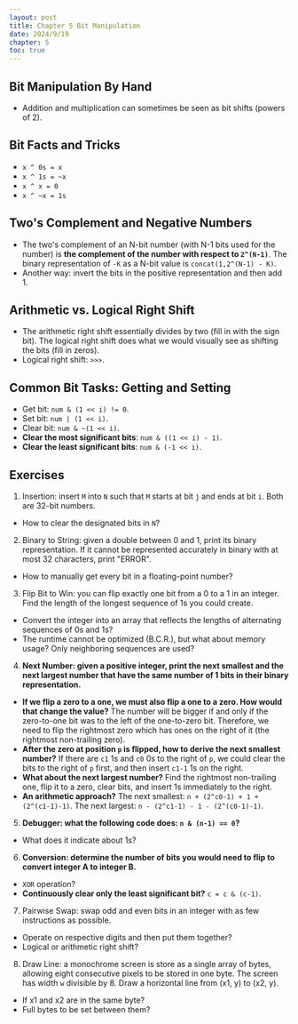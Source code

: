 ```yaml
---
layout: post
title: Chapter 5 Bit Manipulation
date: 2024/9/19
chapter: 5
toc: true
---
```


## Bit Manipulation By Hand

- Addition and multiplication can sometimes be seen as bit shifts (powers of 2).

## Bit Facts and Tricks

- `x ^ 0s = x`
- `x ^ 1s = ~x`
- `x ^ x = 0`
- `x ^ ~x = 1s`

## Two's Complement and Negative Numbers

- The two's complement of an N-bit number (with N-1 bits used for the number) is **the complement of the number with respect to `2^(N-1)`**. The binary representation of `-K` as a N-bit value is `concat(1,2^(N-1) - K)`.
- Another way: invert the bits in the positive representation and then add 1.

## Arithmetic vs. Logical Right Shift

- The arithmetic right shift essentially divides by two (fill in with the sign bit). The logical right shift does what we would visually see as shifting the bits (fill in zeros).
- Logical right shift: `>>>`.

## Common Bit Tasks: Getting and Setting

- Get bit: `num & (1 << i) != 0`.
- Set bit: `num | (1 << i)`.
- Clear bit: `num & ~(1 << i)`.
- **Clear the most significant bits**: `num & ((1 << i) - 1)`.
- **Clear the least significant bits**: `num & (-1 << i)`.

## Exercises

1.  Insertion: insert `M` into `N` such that `M` starts at bit `j` and ends at bit `i`. Both are 32-bit numbers.

- How to clear the designated bits in `N`?

2.  Binary to String: given a double between 0 and 1, print its binary representation. If it cannot be represented accurately in binary with at most 32 characters, print "ERROR".

- How to manually get every bit in a floating-point number?

3.  Flip Bit to Win: you can flip exactly one bit from a 0 to a 1 in an integer. Find the length of the longest sequence of 1s you could create.

- Convert the integer into an array that reflects the lengths of alternating sequences of 0s and 1s?
- The runtime cannot be optimized (B.C.R.), but what about memory usage? Only neighboring sequences are used?

4.  **Next Number: given a positive integer, print the next smallest and the next largest number that have the same number of 1 bits in their binary representation.**

- **If we flip a zero to a one, we must also flip a one to a zero. How would that change the value?** The number will be bigger if and only if the zero-to-one bit was to the left of the one-to-zero bit. Therefore, we need to flip the rightmost zero which has ones on the right of it (the rightmost non-trailing zero).
- **After the zero at position `p` is flipped, how to derive the next smallest number?** If there are `c1` 1s and `c0` 0s to the right of `p`, we could clear the bits to the right of `p` first, and then insert `c1-1` 1s on the right.
- **What about the next largest number?** Find the rightmost non-trailing one, flip it to a zero, clear bits, and insert 1s immediately to the right.
- **An arithmetic approach?** The next smallest: `n + (2^c0-1) + 1 + (2^(c1-1)-1)`. The next largest: `n - (2^c1-1) - 1 - (2^(c0-1)-1)`.

5.  **Debugger: what the following code does: `n & (n-1) == 0`?**

- What does it indicate about 1s?

6.  **Conversion: determine the number of bits you would need to flip to convert integer A to integer B.**

- `XOR` operation?
- **Continuously clear only the least significant bit?**  `c = c & (c-1)`.

7.  Pairwise Swap: swap odd and even bits in an integer with as few instructions as possible.

- Operate on respective digits and then put them together?
- Logical or arithmetic right shift?

8.  Draw Line: a monochrome screen is store as a single array of bytes, allowing eight consecutive pixels to be stored in one byte. The screen has width `w` divisible by 8. Draw a horizontal line from (x1, y) to (x2, y).

- If x1 and x2 are in the same byte?
- Full bytes to be set between them?

